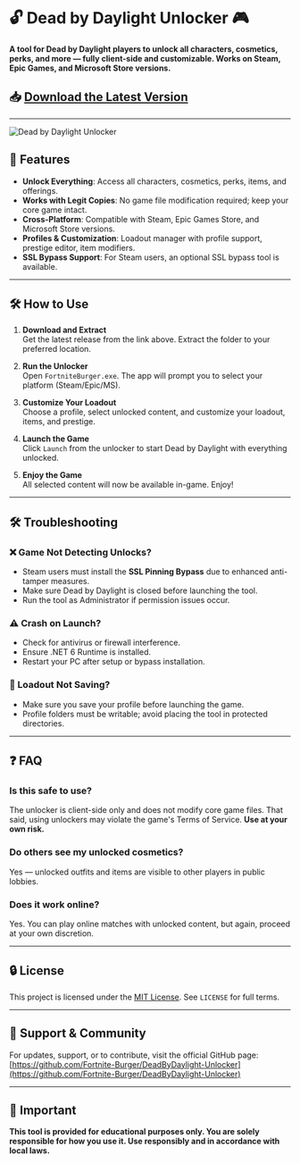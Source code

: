 # 🔓 Dead by Daylight Unlocker 🎮

**A tool for Dead by Daylight players to unlock all characters, cosmetics, perks, and more — fully client-side and customizable. Works on Steam, Epic Games, and Microsoft Store versions.**

## 📥 [Download the Latest Version](https://github.com/Fortnite-Burger/DeadByDaylight-Unlocker/releases)

---

![Dead by Daylight Unlocker](https://raw.githubusercontent.com/Fortnite-Burger/DeadByDaylight-Unlocker/main/assets/preview.png)

## 🧩 Features

- **Unlock Everything**: Access all characters, cosmetics, perks, items, and offerings.
- **Works with Legit Copies**: No game file modification required; keep your core game intact.
- **Cross-Platform**: Compatible with Steam, Epic Games Store, and Microsoft Store versions.
- **Profiles & Customization**: Loadout manager with profile support, prestige editor, item modifiers.
- **SSL Bypass Support**: For Steam users, an optional SSL bypass tool is available.

---

## 🛠️ How to Use

1. **Download and Extract**  
   Get the latest release from the link above. Extract the folder to your preferred location.

2. **Run the Unlocker**  
   Open `FortniteBurger.exe`. The app will prompt you to select your platform (Steam/Epic/MS).

3. **Customize Your Loadout**  
   Choose a profile, select unlocked content, and customize your loadout, items, and prestige.

4. **Launch the Game**  
   Click `Launch` from the unlocker to start Dead by Daylight with everything unlocked.

5. **Enjoy the Game**  
   All selected content will now be available in-game. Enjoy!

---

## 🛠️ Troubleshooting

### ❌ Game Not Detecting Unlocks?

- Steam users must install the **SSL Pinning Bypass** due to enhanced anti-tamper measures.
- Make sure Dead by Daylight is closed before launching the tool.
- Run the tool as Administrator if permission issues occur.

### ⚠️ Crash on Launch?

- Check for antivirus or firewall interference.
- Ensure .NET 6 Runtime is installed.
- Restart your PC after setup or bypass installation.

### 🐌 Loadout Not Saving?

- Make sure you save your profile before launching the game.
- Profile folders must be writable; avoid placing the tool in protected directories.

---

## ❓ FAQ

### Is this safe to use?

The unlocker is client-side only and does not modify core game files. That said, using unlockers may violate the game's Terms of Service. **Use at your own risk.**

### Do others see my unlocked cosmetics?

Yes — unlocked outfits and items are visible to other players in public lobbies.

### Does it work online?

Yes. You can play online matches with unlocked content, but again, proceed at your own discretion.

---

## 🔒 License

This project is licensed under the [MIT License](https://choosealicense.com/licenses/mit/). See `LICENSE` for full terms.

---

## 💬 Support & Community

For updates, support, or to contribute, visit the official GitHub page:  
[https://github.com/Fortnite-Burger/DeadByDaylight-Unlocker](https://github.com/Fortnite-Burger/DeadByDaylight-Unlocker)

---

## 🚨 Important

**This tool is provided for educational purposes only. You are solely responsible for how you use it. Use responsibly and in accordance with local laws.**
